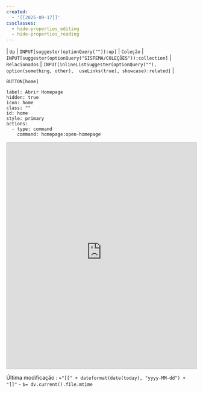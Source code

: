 ```yaml
---
created:
  - '[[2025-09-17]]'
cssclasses:
  - hide-properties_editing
  - hide-properties_reading
---
```


| `Up` | `INPUT[suggester(optionQuery("")):up]`    | `Coleção` | `INPUT[suggester(optionQuery("SISTEMA/COLEÇÕES")):collection]`   | `Relacionados` | `INPUT[inlineListSuggester(optionQuery(""), option(something, other),  useLinks(true), showcase):related]`  |


 `BUTTON[home]`     

```meta-bind-button
label: Abrir Homepage
hidden: true
icon: home
class: ""
id: home
style: primary
actions:
  - type: command
    command: homepage:open-homepage
```

<iframe 
  src="https://notes.nicolevanderhoeven.com/Zettelkasten" 
  width="100%" 
  height="600" 
  frameborder="0"
  style="border:1px solid #ccc;">
</iframe>


Última modificação :   `="[[" + dateformat(date(today), "yyyy-MM-dd") + "]]"` - `$= dv.current().file.mtime`